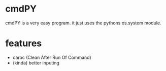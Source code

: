 # cmdPY
cmdPY is a very easy program.
it just uses the pythons os.system module.

# features
- caroc (Clean After Run Of Command)
- (kinda) better inputing
